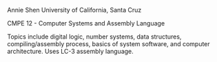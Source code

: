 Annie Shen
University of California, Santa Cruz

CMPE 12 - Computer Systems and Assembly Language

Topics include digital logic, number systems, data structures, compiling/assembly process,
basics of system software, and computer architecture. Uses LC-3 assembly language.
